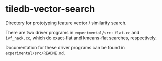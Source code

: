# tiledb-vector-search
Directory for prototyping feature vector / similarity search.  

There are two driver programs in `experimental/src` : `flat.cc` and `ivf_hack.cc`, which do exact-flat and kmeans-flat searches, respectively.

Documentation for these driver programs can be found in `experimental/src/README.md`.
